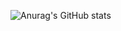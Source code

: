 ![Anurag's GitHub stats](https://github-readme-stats.vercel.app/api?username=tam1006&count_private=true&show_icons=true)

